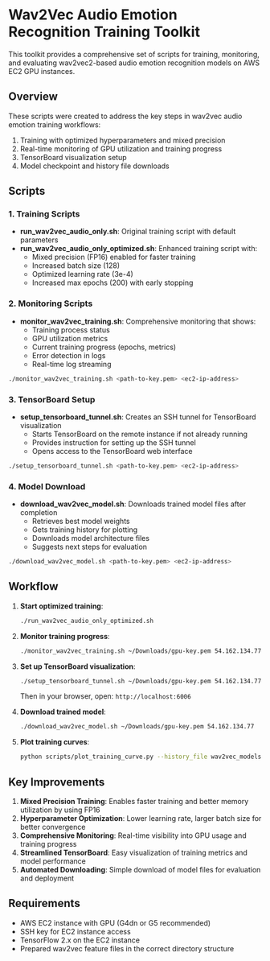 # Wav2Vec Audio Emotion Recognition Training Toolkit

This toolkit provides a comprehensive set of scripts for training, monitoring, and evaluating wav2vec2-based audio emotion recognition models on AWS EC2 GPU instances.

## Overview

These scripts were created to address the key steps in wav2vec audio emotion training workflows:

1. Training with optimized hyperparameters and mixed precision
2. Real-time monitoring of GPU utilization and training progress
3. TensorBoard visualization setup
4. Model checkpoint and history file downloads

## Scripts

### 1. Training Scripts

- **run_wav2vec_audio_only.sh**: Original training script with default parameters
- **run_wav2vec_audio_only_optimized.sh**: Enhanced training script with:
  - Mixed precision (FP16) enabled for faster training
  - Increased batch size (128)
  - Optimized learning rate (3e-4) 
  - Increased max epochs (200) with early stopping
  
### 2. Monitoring Scripts

- **monitor_wav2vec_training.sh**: Comprehensive monitoring that shows:
  - Training process status
  - GPU utilization metrics
  - Current training progress (epochs, metrics)
  - Error detection in logs
  - Real-time log streaming
  
```bash
./monitor_wav2vec_training.sh <path-to-key.pem> <ec2-ip-address>
```

### 3. TensorBoard Setup

- **setup_tensorboard_tunnel.sh**: Creates an SSH tunnel for TensorBoard visualization
  - Starts TensorBoard on the remote instance if not already running
  - Provides instruction for setting up the SSH tunnel
  - Opens access to the TensorBoard web interface

```bash
./setup_tensorboard_tunnel.sh <path-to-key.pem> <ec2-ip-address>
```

### 4. Model Download

- **download_wav2vec_model.sh**: Downloads trained model files after completion
  - Retrieves best model weights
  - Gets training history for plotting
  - Downloads model architecture files
  - Suggests next steps for evaluation

```bash
./download_wav2vec_model.sh <path-to-key.pem> <ec2-ip-address>
```

## Workflow

1. **Start optimized training**:
   ```bash
   ./run_wav2vec_audio_only_optimized.sh
   ```

2. **Monitor training progress**:
   ```bash
   ./monitor_wav2vec_training.sh ~/Downloads/gpu-key.pem 54.162.134.77
   ```

3. **Set up TensorBoard visualization**:
   ```bash
   ./setup_tensorboard_tunnel.sh ~/Downloads/gpu-key.pem 54.162.134.77
   ```
   Then in your browser, open: `http://localhost:6006`

4. **Download trained model**:
   ```bash
   ./download_wav2vec_model.sh ~/Downloads/gpu-key.pem 54.162.134.77
   ```

5. **Plot training curves**:
   ```bash
   python scripts/plot_training_curve.py --history_file wav2vec_models/<timestamp>_history.json --metric both
   ```

## Key Improvements

1. **Mixed Precision Training**: Enables faster training and better memory utilization by using FP16
2. **Hyperparameter Optimization**: Lower learning rate, larger batch size for better convergence
3. **Comprehensive Monitoring**: Real-time visibility into GPU usage and training progress
4. **Streamlined TensorBoard**: Easy visualization of training metrics and model performance
5. **Automated Downloading**: Simple download of model files for evaluation and deployment

## Requirements

- AWS EC2 instance with GPU (G4dn or G5 recommended)
- SSH key for EC2 instance access
- TensorFlow 2.x on the EC2 instance
- Prepared wav2vec feature files in the correct directory structure
